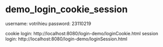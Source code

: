 # demo_login_cookie_session
username: votrihieu
password: 23110219

cookie login: http://localhost:8080/login-demo/loginCookie.html
session login: http://localhost:8080/login-demo/loginSession.html
